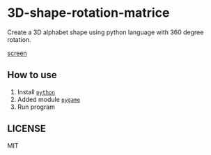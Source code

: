 # 3D-shape-rotation-matrice
Create a 3D alphabet shape using python language with 360 degree rotation.

[screen](https://raw.githubusercontent.com/ajisubarkah/3D-shape-rotation-matrice/master/src/example.gif)

## How to use

1. Install [`python`](https://www.python.org/)
2. Added module [`pygame`](https://www.pygame.org/)
3. Run program

## LICENSE

MIT